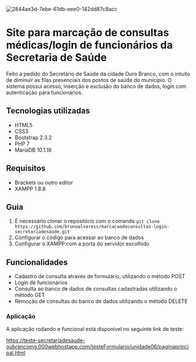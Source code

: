 ![2844ae3d-7ebe-61db-eee0-142dd87c8acc](https://user-images.githubusercontent.com/43390621/48809797-499a3200-ed0d-11e8-8fcd-025f06c95eed.jpg)

# Site para marcação de consultas médicas/login de funcionários da Secretaria de Saúde

Feito a pedido do Secretário de Saúde da cidade Ouro Branco, com o intuito de diminuir as filas presenciais dos postos de saúde do município. O sistema possui acesso, inserção e exclusão do banco de dados, login com autenticação para funcionários.

## Tecnologias utilizadas

- HTML5
- CSS3
- Bootstrap 2.3.2
- PHP 7
- MariaDB 10.1.18

## Requisitos

- Brackets ou outro editor
- XAMPP 1.8.8

## Guia

1. É necessário clonar o repositório com o comando `git clone https://github.com/brunoalvaress/marcacaodeconsultas-login-secretariadesaude.git`
2. Configurar o código para acessar ao banco de dados 
3. Configurar o XAMPP com a porta do servidor escolhido

## Funcionalidades

- Cadastro de consulta através de formulário, utilizando o método POST
- Login de funcionários 
- Consulta ao banco de dados de consultas cadastradas utilizando o método GET
- Remoção de consultas do banco de dados utilizando o método DELETE

### Aplicação
A aplicação rodando e funcional está disponível no seguinte link de teste:

https://teste-secretariadesaude-oubrancomg.000webhostapp.com/testeFormulario/unidade06/paginaprincipal.html
